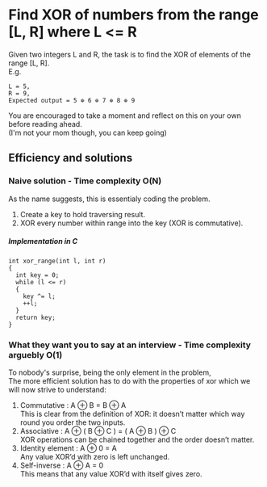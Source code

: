 # Find XOR of numbers from the range [L, R] where L <= R    

Given two integers L and R, the task is to find the XOR of elements of the range [L, R].  
E.g.  
```
L = 5,  
R = 9,  
Expected output = 5 ⊕ 6 ⊕ 7 ⊕ 8 ⊕ 9
```
You are encouraged to take a moment and reflect on this on your own before reading ahead.  
(I'm not your mom though, you can keep going)  
## Efficiency and solutions
### Naive solution - Time complexity O(N)

As the name suggests, this is essentialy coding the problem.  
1. Create a key to hold traversing result.  
2. XOR every number within range into the key (XOR is commutative).  

##### Implementation in C
```
int xor_range(int l, int r)
{
  int key = 0;
  while (l <= r)
  {
    key ^= l;
    ++l;
  }
  return key;
}
```
### What they want you to say at an interview - Time complexity arguebly O(1)
To nobody's surprise, being the only element in the problem,  
The more efficient solution has to do with the properties of xor which we will now strive to understand:  

1. Commutative : A ⊕ B = B ⊕ A  
    This is clear from the definition of XOR: it doesn’t matter which way round you order the two inputs.  
2. Associative : A ⊕ ( B ⊕ C ) = ( A ⊕ B ) ⊕ C  
    XOR operations can be chained together and the order doesn’t matter.  
3. Identity element : A ⊕ 0 = A  
    Any value XOR’d with zero is left unchanged.  
4. Self-inverse : A ⊕ A = 0  
    This means that any value XOR’d with itself gives zero.  
